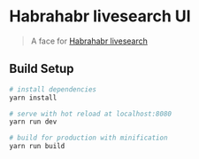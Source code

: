 # Habrahabr livesearch UI

> A face for [Habrahabr livesearch](https://github.com/olegator77/habr-search)

## Build Setup

```bash
# install dependencies
yarn install

# serve with hot reload at localhost:8080
yarn run dev

# build for production with minification
yarn run build

